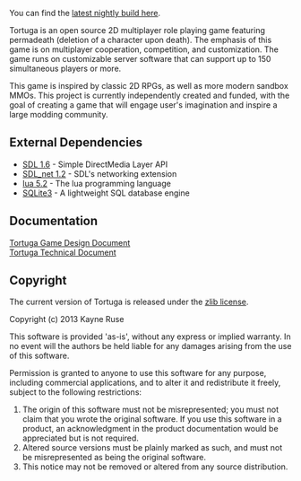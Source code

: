 You can find the [latest nightly build here](https://dl.dropboxusercontent.com/u/46669050/Tortuga.rar).

Tortuga is an open source 2D multiplayer role playing game featuring permadeath (deletion of a character upon death). The emphasis of this game is on multiplayer cooperation, competition, and customization. The game runs on customizable server software that can support up to 150 simultaneous players or more.

This game is inspired by classic 2D RPGs, as well as more modern sandbox MMOs. This project is currently independently created and funded, with the goal of creating a game that will engage user's imagination and inspire a large modding community.

## External Dependencies

* [SDL 1.6](http://www.libsdl.org/) - Simple DirectMedia Layer API
* [SDL_net 1.2](http://www.libsdl.org/projects/SDL_net/) - SDL's networking extension
* [lua 5.2](http://www.lua.org/) - The lua programming language
* [SQLite3](http://www.sqlite.org/) - A lightweight SQL database engine

## Documentation

[Tortuga Game Design Document](https://docs.google.com/document/d/17SjOTdacKKWX0Z-UkaiFnVnjfEeMsc5LRmARtnjh5UI/edit?usp=sharing)  
[Tortuga Technical Document](https://docs.google.com/document/d/1ASTfM_1e0yE1cFP-IZey_rHEC6k2kmVY56X4K407sw0/edit?usp=sharing)

## Copyright

The current version of Tortuga is released under the [zlib license](http://en.wikipedia.org/wiki/Zlib_License).  

Copyright (c) 2013 Kayne Ruse

This software is provided 'as-is', without any express or implied warranty. In no event will the authors be held liable for any damages arising from the use of this software.

Permission is granted to anyone to use this software for any purpose, including commercial applications, and to alter it and redistribute it freely, subject to the following restrictions:

1. The origin of this software must not be misrepresented; you must not claim that you wrote the original software. If you use this software in a product, an acknowledgment in the product documentation would be appreciated but is not required.
2. Altered source versions must be plainly marked as such, and must not be misrepresented as being the original software.
3. This notice may not be removed or altered from any source distribution.